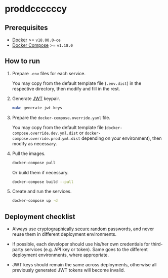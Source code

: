 # proddccccccy


## Prerequisites

*   [Docker](https://docs.docker.com/engine/docker-overview/) >= `v18.00.0-ce`
*   [Docker Compose](https://docs.docker.com/compose/overview/) >= `v1.18.0`

## How to run

1.  Prepare `.env` files for each service.

    You may copy from the default template file (`.env.dist`) in
    the respective directory, then modify and fill in the rest.

2.  Generate [JWT](https://jwt.io/introduction/) keypair.

    ```sh
    make generate-jwt-keys
    ```

3.  Prepare the `docker-compose.override.yaml` file.

    You may copy from the default template file (`docker-compose.override.dev.yml.dist` or `docker-compose.override.prod.yml.dist`
    depending on your environment), then modify as necessary.

4.  Pull the images.

    ```sh
    docker-compose pull
    ```

    Or build them if necessary.

    ```sh
    docker-compose build --pull
    ```

5.  Create and run the services.

    ```sh
    docker-compose up -d
    ```

## Deployment checklist

*   Always use [cryptographically secure random](https://www.random.org/passwords/?num=1&len=24&format=html&rnd=new) passwords,
    and never reuse them in different deployment environments.

*   If possible, each developer should use his/her own credentials for third-party services (e.g. API key or token). Same
    goes to the different deployment environments, where appropriate.

*   JWT keys should remain the same across deployments, otherwise all previously generated JWT tokens will become invalid.
